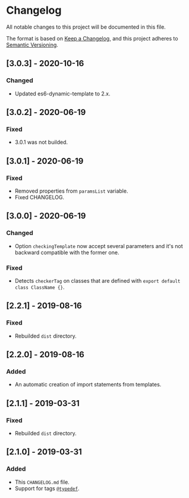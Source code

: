 # Changelog
All notable changes to this project will be documented in this file.

The format is based on [Keep a Changelog](https://keepachangelog.com/en/1.0.0/),
and this project adheres to [Semantic Versioning](https://semver.org/spec/v2.0.0.html).

## [3.0.3] - 2020-10-16
### Changed
- Updated es6-dynamic-template to 2.x.

## [3.0.2] - 2020-06-19
### Fixed
- 3.0.1 was not builded.

## [3.0.1] - 2020-06-19
### Fixed
- Removed properties from `paramsList` variable.
- Fixed CHANGELOG.

## [3.0.0] - 2020-06-19
### Changed
- Option `checkingTemplate` now accept several parameters and it's not
  backward compatible with the former one.

### Fixed
- Detects `checkerTag` on classes that are defined with
  `export default class ClassName {}`.

## [2.2.1] - 2019-08-16
### Fixed
- Rebuilded `dist` directory.

## [2.2.0] - 2019-08-16
### Added
- An automatic creation of import statements from templates.

## [2.1.1] - 2019-03-31
### Fixed
- Rebuilded `dist` directory.

## [2.1.0] - 2019-03-31
### Added
- This `CHANGELOG.md` file.
- Support for tags [`@typedef`](http://usejsdoc.org/tags-typedef.html).
